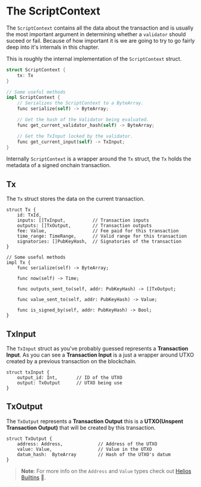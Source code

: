 # The ScriptContext

The `ScriptContext` contains all the data about the transaction and is usually the most important argument in determining whether a `validator` should suceed or fail.
Because of how important it is we are going to try to go fairly deep into it's internals in this chapter.

This is roughly the internal implementation of the `ScriptContext` struct.

```rust
struct ScriptContext {
    tx: Tx
}

// Some useful methods
impl ScriptContext {
    // Serializes the ScriptContext to a ByteArray.
    func serialize(self) -> ByteArray;

    // Get the hash of the Validator being evaluated.
    func get_current_validator_hash(self) -> ByteArray;

    // Get the TxInput locked by the validator.
    func get_current_input(self) -> TxInput;
}
```

Internally `ScriptContext` is a wrapper around the `Tx` struct, the `Tx` holds the metadata of a signed onchain transaction.

## Tx

The `Tx` struct stores the data on the current transaction.

```rust, noplaypen
struct Tx {
    id: TxId,
    inputs: []TxInput,          // Transaction inputs
    outputs: []TxOutput,        // Transaction outputs
    fee: Value,                 // Fee paid for this transaction
    time_range: TimeRange,      // Valid range for this transaction
    signatories: []PubKeyHash,  // Signatories of the transaction
}

// Some useful methods
impl Tx {
    func serialize(self) -> ByteArray;

    func now(self) -> Time;

    func outputs_sent_to(self, addr: PubKeyHash) -> []TxOutput;

    func value_sent_to(self, addr: PubKeyHash) -> Value;

    func is_signed_by(self, addr: PubKeyHash) -> Bool;
}

```

## TxInput

The `TxInput` struct as you've probably guessed represents a **Transaction Input**.
As you can see a **Transaction Input** is a just a wrapper around UTXO created by a previous transaction on the blockchain.

```rust, noplaypen
struct txInput {
    output_id: Int,       // ID of the UTXO
    output: TxOutput      // UTXO being use
}
```

## TxOutput

The `TxOutput` represents a **Transaction Output** this is a **UTXO(Unspent Transaction Output)** that will be created by this transaction.

```rust, noplaypen
struct TxOutput {
    address: Address,             // Address of the UTXO
    value: Value,                 // Value in the UTXO
    datum_hash:  ByteArray        // Hash of the UTXO's datum
}
```

>**Note**: For more info on the `Address` and `Value` types check out [Helios Builtins](../helios_builtins/Helios_Builtins.md) 🙂.
